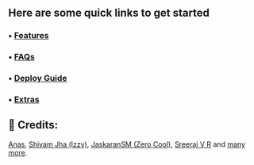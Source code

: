 ## Here are some quick links to get started

### • [Features](https://github.com/anasty17/mirror-leech-telegram-bot/wiki/Features)

### • [FAQs](https://github.com/anasty17/mirror-leech-telegram-bot/wiki/FAQs)

### • [Deploy Guide](https://github.com/anasty17/mirror-leech-telegram-bot/wiki/Deploy-Guide)

### • [Extras](https://github.com/anasty17/mirror-leech-telegram-bot/wiki/Extras)

## 🔰 Credits:

[Anas](https://github.com/anasty17), [Shivam Jha (lzzy)](https://github.com/lzzy12), [JaskaranSM (Zero Cool)](https://github.com/jaskaranSM), [Sreeraj V R](https://github.com/SVR666) and [many more](https://github.com/anasty17/mirror-leech-telegram-bot/graphs/contributors).
